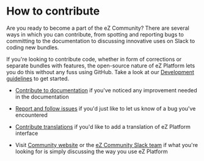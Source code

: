 # How to contribute

Are you ready to become a part of the eZ Community? There are several ways in which you can contribute, from spotting and reporting bugs to committing to the documentation to discussing innovative uses on Slack to coding new bundles.

If you're looking to contribute code, whether in form of corrections or separate bundles with features, the open-source nature of eZ Platform lets you do this without any fuss using GitHub. Take a look at our [Development guidelines](development_guidelines.md) to get started.

-  [Contribute to documentation](documentation.md) if you've noticed any improvement needed in the documentation

- [Report and follow issues](report_follow_issues.md) if you'd just like to let us know of a bug you've encountered

- [Contribute translations](translations.md) if you'd like to add a translation of eZ Platform interface

- Visit [Community website](http://share.ez.no) or the [eZ Community Slack team](https://ezcommunity.slack.com/) if what you're looking for is simply discussing the way you use eZ Platform

 